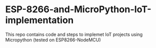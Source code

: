 # ESP-8266-and-MicroPython-IoT-implementation
This repo contains code and steps to implemet IoT projects using Micropython (tested on ESP8266-NodeMCU)
